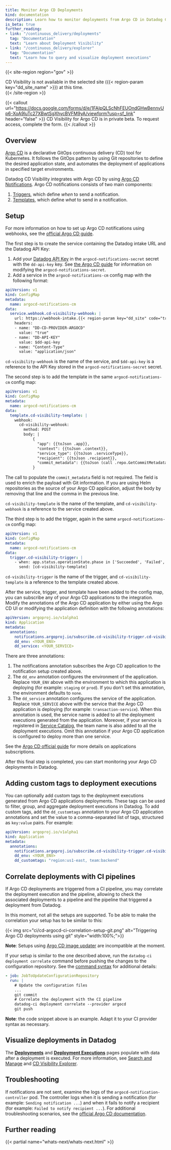 ```yaml
---
title: Monitor Argo CD Deployments
kind: documentation
description: Learn how to monitor deployments from Argo CD in Datadog CD Visibility.
is_beta: true
further_reading:
- link: "/continuous_delivery/deployments"
  tag: "Documentation"
  text: "Learn about Deployment Visibility"
- link: "/continuous_delivery/explorer"
  tag: "Documentation"
  text: "Learn how to query and visualize deployment executions"
---
```


{{< site-region region="gov" >}}
<div class="alert alert-warning">CD Visibility is not available in the selected site ({{< region-param key="dd_site_name" >}}) at this time.</div>
{{< /site-region >}}

{{< callout url="https://docs.google.com/forms/d/e/1FAIpQLScNhFEUOndGHwBennvUp6-XoA9luTc27XBwtSgXhycBVFM9yA/viewform?usp=sf_link" header="false" >}}
CD Visibility for Argo CD is in private beta. To request access, complete the form.
{{< /callout >}}

## Overview

[Argo CD][1] is a declarative GitOps continuous delivery (CD) tool for Kubernetes. It follows the GitOps pattern by using Git repositories to define the desired application state, and automates the deployment of applications in specified target environments.

Datadog CD Visibility integrates with Argo CD by using [Argo CD Notifications][2].
Argo CD notifications consists of two main components:
1. [Triggers][3], which define _when_ to send a notification.
2. [Templates][4], which define _what_ to send in a notification.

## Setup

For more information on how to set up Argo CD notifications using webhooks, see the [official Argo CD guide][5].

The first step is to create the service containing the Datadog intake URL and the Datadog API Key:
1. Add your [Datadog API Key][11] in the
`argocd-notifications-secret` secret with the `dd-api-key` key. See [the Argo CD guide][2] for information on modifying the `argocd-notifications-secret`.
1. Add a service in the `argocd-notifications-cm` config map with the following format:

```yaml
apiVersion: v1
kind: ConfigMap
metadata:
  name: argocd-notifications-cm
data:
  service.webhook.cd-visibility-webhook: |
    url: https://webhook-intake.{{< region-param key="dd_site" code="true" >}}/api/v2/webhook
    headers:
    - name: "DD-CD-PROVIDER-ARGOCD"
      value: "true"
    - name: "DD-API-KEY"
      value: $dd-api-key
    - name: "Content-Type"
      value: "application/json"
```

`cd-visibility-webhook` is the name of the service, and `$dd-api-key` is a reference to the API Key stored in the `argocd-notifications-secret` secret.

The second step is to add the template in the same `argocd-notifications-cm` config map:

```yaml
apiVersion: v1
kind: ConfigMap
metadata:
  name: argocd-notifications-cm
data:
  template.cd-visibility-template: |
    webhook:
      cd-visibility-webhook:
        method: POST
        body: |
            {
              "app": {{toJson .app}},
              "context": {{toJson .context}},
              "service_type": {{toJson .serviceType}},
              "recipient": {{toJson .recipient}},
              "commit_metadata": {{toJson (call .repo.GetCommitMetadata .app.status.operationState.syncResult.revision)}}
            }
```

<div class="alert alert-warning">
The call to populate the <code>commit_metadata</code> field is not required. The field is used to enrich the payload with Git information.
If you are using Helm repositories as the source of your Argo CD application, adjust the body by removing that line and the comma in the previous line.
</div>

`cd-visibility-template` is the name of the template, and `cd-visibility-webhook` is a reference to the service created above.

The third step is to add the trigger, again in the same `argocd-notifications-cm` config map:

```yaml
apiVersion: v1
kind: ConfigMap
metadata:
  name: argocd-notifications-cm
data:
  trigger.cd-visibility-trigger: |
    - when: app.status.operationState.phase in ['Succeeded', 'Failed', 'Error', 'Running'] and app.status.health.status in ['Healthy', 'Degraded']
      send: [cd-visibility-template]
```

`cd-visibility-trigger` is the name of the trigger, and `cd-visibility-template` is a reference to the template created above.

After the service, trigger, and template have been added to the config map, you can subscribe any of your Argo CD applications to the integration.
Modify the annotations of the Argo CD application by either using the Argo CD UI or modifying the application definition with the following annotations:

```yaml
apiVersion: argoproj.io/v1alpha1
kind: Application
metadata:
  annotations:
    notifications.argoproj.io/subscribe.cd-visibility-trigger.cd-visibility-webhook: ""
    dd_env: <YOUR_ENV>
    dd_service: <YOUR_SERVICE>
```

There are three annotations:
1. The notifications annotation subscribes the Argo CD application to the notification setup created above.
2. The `dd_env` annotation configures the environment of the application. Replace `YOUR_ENV` above with the environment
   to which this application is deploying (for example: `staging` or `prod`). If you don't set this annotation,
   the environment defaults to `none`.
3. The `dd_service` annotation configures the service of the application. Replace `YOUR_SERVICE` above with the service
   that the Argo CD application is deploying (for example: `transaction-service`). When this annotation is used, the service
   name is added to all the deployment executions generated from the application. Moreover, if your service is
   registered in [Service Catalog][13], the team name is also added to all the deployment executions. Omit this annotation
   if your Argo CD application is configured to deploy more than one service.

See the [Argo CD official guide][12] for more details on applications subscriptions.

After this final step is completed, you can start monitoring your Argo CD deployments in Datadog.

## Adding custom tags to deployment executions

You can optionally add custom tags to the deployment executions generated from Argo CD applications deployments. These tags can be used to filter, group, and aggregate deployment executions in Datadog.
To add custom tags, add the `dd_customtags` annotation to your Argo CD application annotations and set the value to a comma-separated list of tags, structured as `key:value` pairs. For example:

```yaml
apiVersion: argoproj.io/v1alpha1
kind: Application
metadata:
  annotations:
    notifications.argoproj.io/subscribe.cd-visibility-trigger.cd-visibility-webhook: ""
    dd_env: <YOUR_ENV>
    dd_customtags: "region:us1-east, team:backend"
```

## Correlate deployments with CI pipelines

If Argo CD deployments are triggered from a CI pipeline, you may correlate the deployment execution and the pipeline,
allowing to check the associated deployments to a pipeline and the pipeline that triggered a deployment from Datadog.

In this moment, not all the setups are supported. To be able to make the correlation your setup has to be similar to this:

{{< img src="ci/cd-argocd-ci-correlation-setup-git.png" alt="Triggering Argo CD deployments using git" style="width:100%;">}}

**Note**: Setups using [Argo CD image updater][14] are incompatible at the moment.

If your setup is similar to the one described above, run the `datadog-ci deployment correlate` command before pushing the changes to the configuration repository. See the [command syntax][15] for additional details:

```yaml
- job: JobToUpdateConfigurationRepository
  run: |
    # Update the configuration files
    ...
    git commit
    # Correlate the deployment with the CI pipeline
    datadog-ci deployment correlate --provider argocd
    git push
```

**Note**: the code snippet above is an example. Adapt it to your CI provider syntax as necessary.


## Visualize deployments in Datadog

The [**Deployments**][6] and [**Deployment Executions**][7] pages populate with data after a deployment is executed. For more information, see [Search and Manage][9] and [CD Visibility Explorer][10].

## Troubleshooting

If notifications are not sent, examine the logs of the `argocd-notification-controller` pod. The controller logs when it is sending a notification (for example: `Sending notification ...`) and when it fails to notify a recipient
(for example: `Failed to notify recipient ...`). For additional troubleshooting scenarios, see the [official Argo CD documentation][8].

## Further reading

{{< partial name="whats-next/whats-next.html" >}}

[1]: https://argo-cd.readthedocs.io/en/stable/
[2]: https://argo-cd.readthedocs.io/en/stable/operator-manual/notifications/
[3]: https://argo-cd.readthedocs.io/en/stable/operator-manual/notifications/triggers/
[4]: https://argo-cd.readthedocs.io/en/stable/operator-manual/notifications/templates/
[5]: https://argo-cd.readthedocs.io/en/stable/operator-manual/notifications/services/webhook/
[6]: https://app.datadoghq.com/ci/deployments
[7]: https://app.datadoghq.com/ci/deployments/executions
[8]: https://argo-cd.readthedocs.io/en/stable/operator-manual/notifications/troubleshooting/
[9]: /continuous_delivery/search
[10]: /continuous_delivery/explorer
[11]: https://app.datadoghq.com/organization-settings/api-keys
[12]: https://argo-cd.readthedocs.io/en/stable/operator-manual/notifications/subscriptions/
[13]: /tracing/service_catalog
[14]: https://argocd-image-updater.readthedocs.io/en/stable/
[15]: https://github.com/DataDog/datadog-ci/tree/master/src/commands/deployment#correlate

